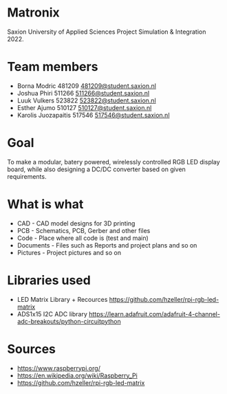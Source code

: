 # Matronix
Saxion University of Applied Sciences Project Simulation & Integration 2022. 

# Team members
- Borna Modric 481209 481209@student.saxion.nl
- Joshua Phiri 511266 511266@student.saxion.nl
- Luuk Vulkers 523822 523822@student.saxion.nl
- Esther Ajumo 510127 510127@student.saxion.nl
- Karolis Juozapaitis 517546 517546@student.saxion.nl

# Goal
To make a modular, batery powered, wirelessly controlled RGB LED display board, while also designing a DC/DC converter based on given requirements.

# What is what
- CAD - CAD model designs for 3D printing
- PCB - Schematics, PCB, Gerber and other files
- Code - Place where all code is (test and main)
- Documents - Files such as Reports and project plans and so on
- Pictures - Project pictures and so on

# Libraries used
- LED Matrix Library + Recources https://github.com/hzeller/rpi-rgb-led-matrix
- ADS1x15 I2C ADC library https://learn.adafruit.com/adafruit-4-channel-adc-breakouts/python-circuitpython

# Sources
- https://www.raspberrypi.org/
- https://en.wikipedia.org/wiki/Raspberry_Pi
- https://github.com/hzeller/rpi-rgb-led-matrix

